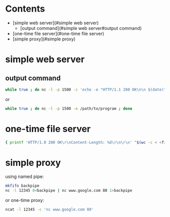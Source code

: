 # Contents

- [simple web server](#simple web server)
    - [output command](#simple web server#output command)
- [one-time file server](#one-time file server)
- [simple proxy](#simple proxy)

# simple web server

## output command
```bash
while true ; do nc -l -p 1500 -c 'echo -e "HTTP/1.1 200 OK\n\n $(date)"'; done
```
or  
```bash
while true ; do nc -l -p 1500 -e /path/to/program ; done
```

# one-time file server
```bash
{ printf 'HTTP/1.0 200 OK\r\nContent-Length: %d\r\n\r\n' "$(wc -c < <file>)"; cat <file> } | nc -l <port>
```

# simple proxy
using named pipe:  
```bash
mkfifo backpipe
nc -l 12345 0<backpipe | nc www.google.com 80 1>backpipe
```

or one-time proxy:  
```bash
ncat -l 12345 -c 'nc www.google.com 80'
```
